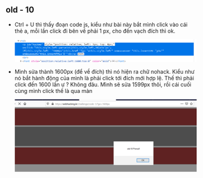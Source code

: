 ## old - 10

- Ctrl + U thì thấy đoạn code js, kiểu như bài này bắt mình click vào cái thẻ a, mỗi lần click đi bên về phải 1 px, cho đến vạch đích thì ok.

  <img src="./1.png">

- Mình sửa thành 1600px (để về đích) thì nó hiện ra chữ nohack. Kiểu như nó bắt hành động của mình là phải click tới đích mới hợp lệ. Thế thì 
phải click đến 1600 lần ư ? Không đâu. Mình sẽ sửa 1599px thôi, rồi cái cuối cùng mình click thế là qua màn

  <img src="./2.png">
  